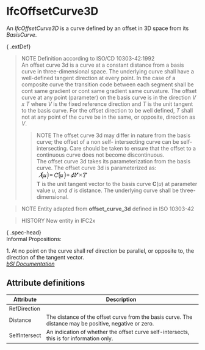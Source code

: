 IfcOffsetCurve3D
================
An _IfcOffsetCurve3D_ is a curve defined by an offset in 3D space from its
_BasisCurve_.  
  
{ .extDef}  
> NOTE Definition according to ISO/CD 10303-42:1992  
> An offset curve 3d is a curve at a constant distance from a basis curve in
> three-dimensional space. The underlying curve shall have a well-defined
> tangent direction at every point. In the case of a composite curve the
> transition code between each segment shall be cont same gradient or cont
> same gradient same curvature. The offset curve at any point (parameter) on
> the basis curve is in the direction _V x T_ where _V_ is the fixed reference
> direction and _T_ is the unit tangent to the basis curve. For the offset
> direction to be well defined, _T_ shall not at any point of the curve be in
> the same, or opposite, direction as _V_.  
>> NOTE  The offset curve 3d may differ in nature from the basis curve; the
offset of a non self- intersecting curve can be self-intersecting. Care should
be taken to ensure that the offset to a continuous curve does not become
discontinuous.  
> The offset curve 3d takes its parameterization from the basis curve. The
> offset curve 3d is parameterized as:  
>> ![Math](../figures/ifcoffsetcurve3d-math1.gif)  
> **T** is the unit tangent vector to the basis curve **C**(_u_) at parameter
> value _u_, and _d_ is distance. The underlying curve shall be three-
> dimensional.  
  
> NOTE Entity adapted from **offset_curve_3d** defined in ISO 10303-42  
  
> HISTORY  New entity in IFC2x  
  
{ .spec-head}  
Informal Propositions:  
  
1\. At no point on the curve shall ref direction be parallel, or opposite to,
the direction of the tangent vector.  
[ _bSI
Documentation_](https://standards.buildingsmart.org/IFC/DEV/IFC4_2/FINAL/HTML/schema/ifcgeometryresource/lexical/ifcoffsetcurve3d.htm)


Attribute definitions
---------------------
| Attribute     | Description                                                                                            |
|---------------|--------------------------------------------------------------------------------------------------------|
| RefDirection  |                                                                                                        |
| Distance      | The distance of the offset curve from the basis curve. The distance may be positive, negative or zero. |
| SelfIntersect | An indication of whether the offset curve self-intersects, this is for information only.               |

